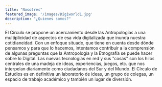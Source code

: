 ```yaml
---
title: "Nosotres"
featured_image: '/images/Digiworld1.jpg'
description: "¿Quienes somos?"
---
```

El Circulo se propone un acercamiento desde las Antropologías a una multiplicidad de aspectos de esa vida digitalizada que inunda nuestra cotidianeidad. Con un enfoque situado, que tiene en cuenta desde dónde pensamos y para que lo hacemos, intentamos contribuir a la comprensión de algunas preguntas que la Antropología y la Etnografía se puede hacer sobre lo Digital. Las nuevas tecnologías en red y sus "cosas"  son los hilos centrales de una madeja de ideas, experiencias, juegos, etc. que nos interpelan diariamente como ciudadanos del Sur y del Mundo. 
El Círculo de Estudios es en definitiva un laboratorio de ideas, un grupo de colegas, un espacio de trabajo académico y también un lugar de diversión. 
